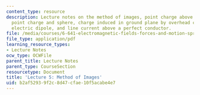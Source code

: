 ```yaml
---
content_type: resource
description: Lecture notes on the method of images, point charge above ground plane,
  point charge and sphere, charge induced in ground plane by overhead conductor, point
  electric dipole, and line current above a perfect conductor.
file: /media/courses/6-641-electromagnetic-fields-forces-and-motion-spring-2005/b2af52939f2c8d47cfae10f5acabe4e7_lecture5.pdf
file_type: application/pdf
learning_resource_types:
- Lecture Notes
ocw_type: OCWFile
parent_title: Lecture Notes
parent_type: CourseSection
resourcetype: Document
title: 'Lecture 5: Method of Images'
uid: b2af5293-9f2c-8d47-cfae-10f5acabe4e7
---
```

